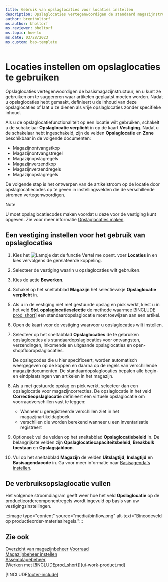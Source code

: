 ```yaml
---
title: Gebruik van opslaglocaties voor locaties instellen
description: Opslaglocaties vertegenwoordigen de standaard magazijnstructuur en worden gebruikt voor het doen van voorstellen over de plaatsing van artikelen.
author: brentholtorf
ms.author: bholtorf
ms.reviewer: bholtorf
ms.topic: how-to
ms.date: 03/28/2023
ms.custom: bap-template
---
```


# <a name="set-up-locations-to-use-bins"></a>Locaties instellen om opslaglocaties te gebruiken

Opslaglocaties vertegenwoordigen de basismagazijnstructuur, en u kunt ze gebruiken om te suggereren waar artikelen geplaatst moeten worden. Nadat u opslaglocaties hebt gemaakt, definieert u de inhoud van deze opslaglocaties of laat u ze dienen als vrije opslaglocaties zonder specifieke inhoud.

Als u de opslaglocatiefunctionaliteit op een locatie wilt gebruiken, schakelt u de schakelaar **Opslaglocatie verplicht** in op de kaart **Vestiging**. Nadat u de schakelaar hebt ingeschakeld, zijn de velden **Opslaglocatie** en **Zone** beschikbaar in de volgende documenten:

* Magazijnontvangstkop
* Magazijnontvangstregel
* Magazijnopslagregels
* Magazijnverzendkop
* Magazijnverzendregels
* Magazijnopslagregels

De volgende stap is het ontwerpen van de artikelstroom op de locatie door opslaglocatiecodes op te geven in instellingsvelden die de verschillende stromen vertegenwoordigen.  

> [!NOTE]  
> U moet opslaglocatiecodes maken voordat u deze voor de vestiging kunt opgeven. Zie voor meer informatie [Opslaglocaties maken](warehouse-how-to-create-individual-bins.md).  

## <a name="to-set-up-a-location-to-use-bins"></a>Een vestiging instellen voor het gebruik van opslaglocaties

1. Kies het ![Lampje dat de functie Vertel me opent.](media/ui-search/search_small.png "Vertel me wat u wilt doen") voer **Locaties** in en kies vervolgens de gerelateerde koppeling.  
2. Selecteer de vestiging waarin u opslaglocaties wilt gebruiken.  
3. Kies de actie **Bewerken**.  
4. Schakel op het sneltabblad **Magazijn** het selectievakje **Opslaglocatie verplicht** in.  
5. Als u in de vestiging niet met gestuurde opslag en pick werkt, kiest u in het veld **Std. opslaglocatieselectie** de methode waarmee [!INCLUDE [prod_short](includes/prod_short.md)] een standaardopslaglocatie moet toewijzen aan een artikel.  
6. Open de kaart voor de vestiging waarvoor u opslaglocaties wilt instellen.
7. Selecteer op het sneltabblad **Opslaglocaties** de te gebruiken opslaglocaties als standaardopslaglocaties voor ontvangsten, verzendingen, inkomende en uitgaande opslaglocaties en open-shopflooropslaglocaties.  

    De opslagcodes die u hier specificeert, worden automatisch weergegeven op de koppen en daarna op de regels van verschillende magazijndocumenten. De standaardopslaglocaties bepalen alle begin- en eindplaatsingen van artikelen in het magazijn.  
8. Als u met gestuurde opslag en pick werkt, selecteer dan een opslaglocatie voor magazijncorrecties. De opslaglocatie in het veld **Correctieopslaglocatie** definieert een virtuele opslaglocatie om voorraadverschillen vast te leggen:

    * Wanneer u geregistreerde verschillen ziet in het magazijnartikeldagboek
    * verschillen die worden berekend wanneer u een inventarisatie registreert  
9. Optioneel: vul de velden op het sneltabblad **Opslaglocatiebeleid** in. De belangrijkste velden zijn **Opslaglocatiecapaciteitsbeleid**, **Breakbulk toestaan** en **Opslagsjabloon**.  
10. Vul op het sneltabblad **Magazijn** de velden **Uitslagtijd**, **Inslagtijd** en **Basisagendacode** in. Ga voor meer informatie naar [Basisagenda's instellen](across-how-to-assign-base-calendars.md).

## <a name="fill-in-the-consumption-bin"></a>De verbruiksopslaglocatie vullen

Het volgende stroomdiagram geeft weer hoe het veld **Opslaglocatie** op de productieordercomponentregels wordt ingevuld op basis van uw vestigingsinstellingen.

:::image type="content" source="media/binflow.png" alt-text="Bincodeveld op productieorder-materiaalregels.":::

## <a name="see-also"></a>Zie ook

[Overzicht van magazijnbeheer](design-details-warehouse-management.md)
[Voorraad](inventory-manage-inventory.md)  
[Magazijnbeheer instellen](warehouse-setup-warehouse.md)  
[Assemblagebeheer](assembly-assemble-items.md)  
[Werken met [!INCLUDE[prod_short](includes/prod_short.md)]](ui-work-product.md)

[!INCLUDE[footer-include](includes/footer-banner.md)]
